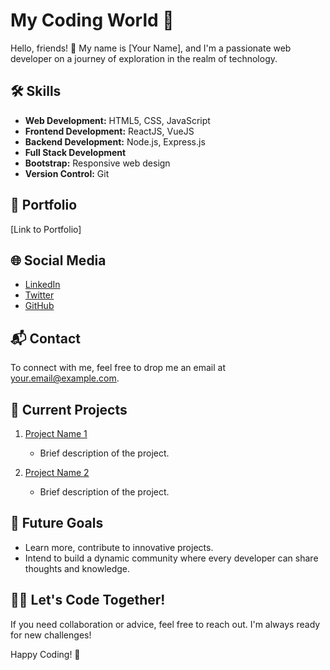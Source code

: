 # My Coding World 🚀

Hello, friends! 👋 My name is [Your Name], and I'm a passionate web developer on a journey of exploration in the realm of technology.

## 🛠️ Skills
- **Web Development:** HTML5, CSS, JavaScript
- **Frontend Development:** ReactJS, VueJS
- **Backend Development:** Node.js, Express.js
- **Full Stack Development**
- **Bootstrap:** Responsive web design
- **Version Control:** Git

## 💼 Portfolio

[Link to Portfolio]

## 🌐 Social Media

- [LinkedIn](https://www.linkedin.com/in/yourusername)
- [Twitter](https://twitter.com/yourusername)
- [GitHub](https://github.com/yourusername)

## 📬 Contact

To connect with me, feel free to drop me an email at your.email@example.com.

## 🚧 Current Projects

1. [Project Name 1](Link)
   - Brief description of the project.

2. [Project Name 2](Link)
   - Brief description of the project.

## 🌱 Future Goals

- Learn more, contribute to innovative projects.
- Intend to build a dynamic community where every developer can share thoughts and knowledge.

## 👨‍💻 Let's Code Together!

If you need collaboration or advice, feel free to reach out. I'm always ready for new challenges!

Happy Coding! 🚀


